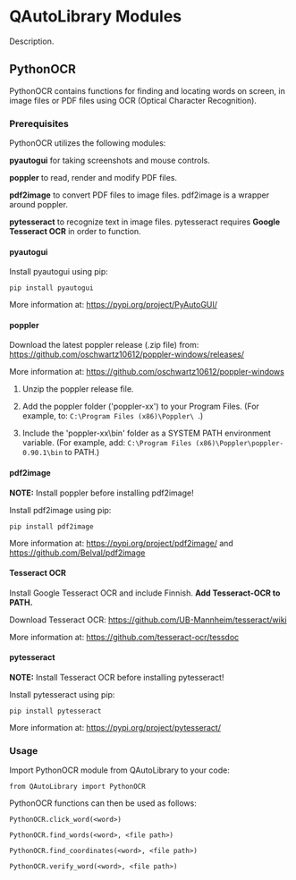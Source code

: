 # QAutoLibrary Modules

Description.

## PythonOCR

PythonOCR contains functions for finding and locating words on screen, in image files or PDF files using OCR (Optical Character Recognition).

### Prerequisites

PythonOCR utilizes the following modules:

**pyautogui** for taking screenshots and mouse controls.

**poppler** to read, render and modify PDF files.

**pdf2image** to convert PDF files to image files. pdf2image is a wrapper around poppler.

**pytesseract** to recognize text in image files. pytesseract requires **Google Tesseract OCR** in order to function.

#### pyautogui

Install pyautogui using pip:

```
pip install pyautogui
```

More information at: https://pypi.org/project/PyAutoGUI/

#### poppler

Download the latest poppler release (.zip file) from: https://github.com/oschwartz10612/poppler-windows/releases/

More information at: https://github.com/oschwartz10612/poppler-windows

1. Unzip the poppler release file.

2. Add the poppler folder ('poppler-xx') to your Program Files. (For example, to: ```C:\Program Files (x86)\Poppler\ ```.)

3. Include the 'poppler-xx\bin' folder as a SYSTEM PATH environment variable. (For example, add: ```C:\Program Files (x86)\Poppler\poppler-0.90.1\bin``` to PATH.)

#### pdf2image

**NOTE:** Install poppler before installing pdf2image!

Install pdf2image using pip:

```
pip install pdf2image
```

More information at: https://pypi.org/project/pdf2image/ and https://github.com/Belval/pdf2image

#### Tesseract OCR

Install Google Tesseract OCR and include Finnish. **Add Tesseract-OCR to PATH.**

Download Tesseract OCR: https://github.com/UB-Mannheim/tesseract/wiki

More information at: https://github.com/tesseract-ocr/tessdoc

#### pytesseract

**NOTE:** Install Tesseract OCR before installing pytesseract!

Install pytesseract using pip:

```
pip install pytesseract
```

More information at: https://pypi.org/project/pytesseract/

### Usage

Import PythonOCR module from QAutoLibrary to your code:

```
from QAutoLibrary import PythonOCR
```

PythonOCR functions can then be used as follows:

```
PythonOCR.click_word(<word>)

PythonOCR.find_words(<word>, <file path>)

PythonOCR.find_coordinates(<word>, <file path>)

PythonOCR.verify_word(<word>, <file path>)
```

